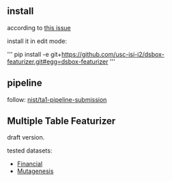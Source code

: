 ## install

according to [this issue](https://gitlab.com/datadrivendiscovery/metadata/issues/30)

install it in edit mode:

'''
pip install -e git+https://github.com/usc-isi-i2/dsbox-featurizer.git#egg=dsbox-featurizer
'''


## pipeline

follow: [nist/ta1-pipeline-submission](https://gitlab.datadrivendiscovery.org/nist/ta1-pipeline-submission/tree/master)

## Multiple Table Featurizer

draft version.

tested datasets:


* [Financial](https://relational.fit.cvut.cz/dataset/Financial)
* [Mutagenesis](https://relational.fit.cvut.cz/dataset/Mutagenesis)
